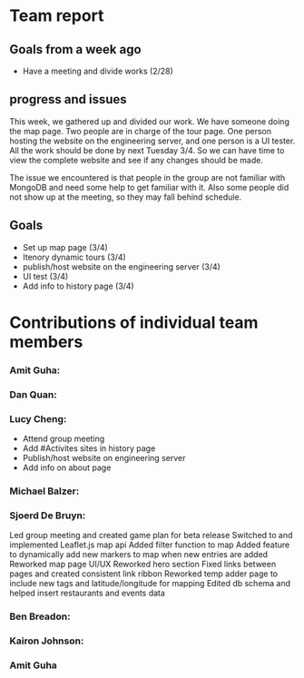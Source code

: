# Team report

## Goals from a week ago 
- Have a meeting and divide works (2/28)

## progress and issues
This week, we gathered up and divided our work. We have someone doing the map page. Two people are in charge of the tour page.
One person hosting the website on the engineering server, and one person is a UI tester. All the work should be done by next Tuesday 3/4. 
So we can have time to view the complete website and see if any changes should be made. 

The issue we encountered is that people in the group are not familiar with MongoDB and need some help to get familiar with it. 
Also some people did not show up at the meeting, so they may fall behind schedule. 

## Goals
- Set up map page (3/4)
- Itenory dynamic tours (3/4)
- publish/host website on the engineering server (3/4)
- UI test (3/4)
- Add info to history page (3/4)

# Contributions of individual team members

### Amit Guha:

### Dan Quan:


### Lucy Cheng:
- Attend group meeting
- Add #Activites sites in history page
- Publish/host website on engineering server
- Add info on about page

### Michael Balzer:

### Sjoerd De Bruyn:
  Led group meeting and created game plan for beta release
  Switched to and implemented Leaflet.js map api
  Added filter function to map
  Added feature to dynamically add new markers to map when new entries are added
  Reworked map page UI/UX
  Reworked hero section 
  Fixed links between pages and created consistent link ribbon
  Reworked temp adder page to include new tags and latitude/longitude for mapping
  Edited db schema and helped insert restaurants and events data


### Ben Breadon:

### Kairon Johnson:

### Amit Guha
